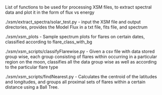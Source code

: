 List of functions to be used for processing XSM files, to extract spectral data and plot it in the form of flux vs energy 

./xsm/extract_spectra/solar_test.py - input the XSM file and output directories, provides the Model Flux in a txt file, fits file, and spectrum

./xsm/xsm_plots - Sample spectrum plots for flares on certain dates, classified according to flare_class_with_bg

./xsm/xsm_scripts/classifyFlarewise.py - Given a csv file with data stored group wise, each group consisting of flares within occurring in a particular region on the moon, classifies all the data group wise as well as according to the particular flare type

./xsm/xsm_scripts/findNearest.py - Calculates the centroid of the latitudes and longitudes, and groups all proximal sets of flares within a certain distance using a Ball Tree.
